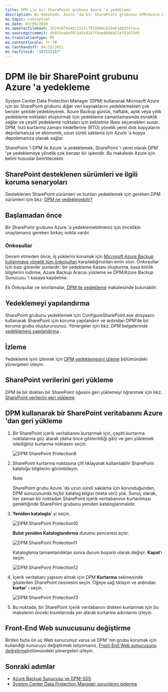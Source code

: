 ```yaml
---
title: DPM ile bir SharePoint grubunu Azure 'a yedekleme
description: Bu makalede, Azure 'da bir SharePoint grubunun DPM/Azure Backup sunucu korumasına genel bakış sunulmaktadır
ms.topic: conceptual
ms.date: 03/09/2020
ms.openlocfilehash: 3524107b545c151fcf931b89c629a61d83f47ace
ms.sourcegitcommit: db925ea0af071d2c81b7f0ae89464214f8167505
ms.translationtype: MT
ms.contentlocale: tr-TR
ms.lasthandoff: 04/15/2021
ms.locfileid: "107515167"
---
```

# <a name="back-up-a-sharepoint-farm-to-azure-with-dpm"></a>DPM ile bir SharePoint grubunu Azure 'a yedekleme

System Center Data Protection Manager (DPM) kullanarak Microsoft Azure için bir SharePoint grubunu diğer veri kaynaklarını yedeklemekten çok benzer şekilde yedekleyerek. Azure Backup günlük, haftalık, aylık veya yıllık yedekleme noktaları oluşturmak için yedekleme zamanlamasında esneklik sağlar ve çeşitli yedekleme noktaları için bekletme ilkesi seçenekleri sunar. DPM, hızlı kurtarma zamanı hedeflerine (RTO) yönelik yerel disk kopyalarını depolamanıza ve ekonomik, uzun süreli saklama için Azure 'a kopya depolamanıza olanak sağlar.

SharePoint 'i DPM ile Azure 'a yedeklemek, SharePoint 'i yerel olarak DPM 'ye yedeklemeye yönelik çok benzer bir işlemdir. Bu makalede Azure için belirli hususlar belirtilecektir.

## <a name="sharepoint-supported-versions-and-related-protection-scenarios"></a>SharePoint desteklenen sürümleri ve ilgili koruma senaryoları

Desteklenen SharePoint sürümleri ve bunları yedeklemek için gereken DPM sürümleri için bkz: [DPM ne yedekleyebilir?](/system-center/dpm/dpm-protection-matrix#applications-backup)

## <a name="before-you-start"></a>Başlamadan önce

Bir SharePoint grubunu Azure 'a yedeklemebilmeniz için öncelikle onaylamanız gereken birkaç nokta vardır.

### <a name="prerequisites"></a>Önkoşullar

Devam etmeden önce, iş yüklerini korumak için [Microsoft Azure Backup kullanmaya yönelik tüm önkoşulları](backup-azure-dpm-introduction.md#prerequisites-and-limitations) karşıladığınızdan emin olun. Önkoşullar için bazı görevler şunlardır: bir yedekleme Kasası oluşturma, kasa kimlik bilgilerini indirme, Azure Backup Aracısı yükleme ve DPM/Azure Backup Sunucusu 'i kasaya kaydetme.

Ek Önkoşullar ve sınırlamalar, [DPM Ile yedekleme](/system-center/dpm/back-up-sharepoint#prerequisites-and-limitations) makalesinde bulunabilir.

## <a name="configure-backup"></a>Yedeklemeyi yapılandırma

SharePoint grubunu yedeklemek için ConfigureSharePoint.exe dosyasını kullanarak SharePoint için koruma yapılandırır ve ardından DPM’de bir koruma grubu oluşturursunuz. Yönergeler için bkz. DPM belgelerinde [yedeklemeyi yapılandırma](/system-center/dpm/back-up-sharepoint#configure-backup) .

## <a name="monitoring"></a>İzleme

Yedekleme işini izlemek için [DPM yedeklemesini izleme](/system-center/dpm/back-up-sharepoint#monitoring) bölümündeki yönergeleri izleyin.

## <a name="restore-sharepoint-data"></a>SharePoint verilerini geri yükleme

DPM ile bir diskten bir SharePoint öğesini geri yüklemeyi öğrenmek için bkz. [SharePoint verilerini geri yükleme](/system-center/dpm/back-up-sharepoint#restore-sharepoint-data).

## <a name="restore-a-sharepoint-database-from-azure-by-using-dpm"></a>DPM kullanarak bir SharePoint veritabanını Azure 'dan geri yükleme

1. Bir SharePoint içerik veritabanını kurtarmak için, çeşitli kurtarma noktalarına göz atarak (daha önce gösterildiği gibi) ve geri yüklemek istediğiniz kurtarma noktasını seçin.

    ![DPM SharePoint Protection8](./media/backup-azure-backup-sharepoint/dpm-sharepoint-protection9.png)
2. SharePoint kurtarma noktasına çift tıklayarak kullanılabilir SharePoint kataloğu bilgilerini görüntüleyin.

   > [!NOTE]
   > SharePoint grubu Azure 'da uzun süreli saklama için korunduğundan, DPM sunucusunda hiçbir katalog bilgisi (meta veri) yok. Sonuç olarak, her zaman bir noktadan SharePoint içerik veritabanının kurtarılması gerektiğinde SharePoint grubunu yeniden kataloglanmalıdır.
   >
   >
3. **Yeniden katalogla**' yı seçin.

    ![DPM SharePoint Protection10](./media/backup-azure-backup-sharepoint/dpm-sharepoint-protection12.png)

    **Bulut yeniden Kataloglandırma** durumu penceresi açılır.

    ![DPM SharePoint Protection11](./media/backup-azure-backup-sharepoint/dpm-sharepoint-protection13.png)

    Kataloglama tamamlandıktan sonra durum *başarılı* olarak değişir. **Kapat**’ı seçin.

    ![DPM SharePoint Protection12](./media/backup-azure-backup-sharepoint/dpm-sharepoint-protection14.png)
4. İçerik veritabanı yapısını almak için DPM **Kurtarma** sekmesinde gösterilen SharePoint nesnesini seçin. Öğeye sağ tıklayın ve ardından **kurtar**' ı seçin.

    ![DPM SharePoint Protection13](./media/backup-azure-backup-sharepoint/dpm-sharepoint-protection15.png)
5. Bu noktada, bir SharePoint içerik veritabanını diskten kurtarmak için bu makalenin önceki kısımlarında yer alarak kurtarma adımlarını izleyin.

## <a name="switching-the-front-end-web-server"></a>Front-End Web sunucusunu değiştirme

Birden fazla ön uç Web sunucunuz varsa ve DPM 'nin grubu korumak için kullandığı sunucuyu değiştirmek istiyorsanız, [Front-End Web sunucusunu değiştirme](/system-center/dpm/back-up-sharepoint#switching-the-front-end-web-server)bölümündeki yönergeleri izleyin.

## <a name="next-steps"></a>Sonraki adımlar

* [Azure Backup Sunucusu ve DPM-SSS](backup-azure-dpm-azure-server-faq.yml)
* [System Center Data Protection Manager sorunlarını giderme](backup-azure-scdpm-troubleshooting.md)
